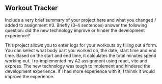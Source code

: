 ## Workout Tracker



Include a very brief summary of your project here and what you changed / added to assignment #3. Briefly (3–4 sentences) answer the following question: did the new technology improve or hinder the development experience?

This project allows you to enter logs for your workouts by filling out a form. You can select what body part you worked on, the date, start time and end time. Based on the start and end time, it calculates the total minutes spend working out.
I re-implemented my A2 assignment using react, vite and express. The new technology was tough to implement and hindered the development experience. If I had more experience with it, I thinnk it would improve the experience. 
